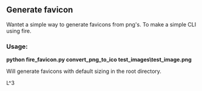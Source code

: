 ## Generate favicon

Wantet a simple way to generate favicons from png's. To make a simple CLI using fire.

### Usage:

**python fire_favicon.py convert_png_to_ico test_images\test_image.png**

Will generate favicons with default sizing in the root directory. 

L^3



